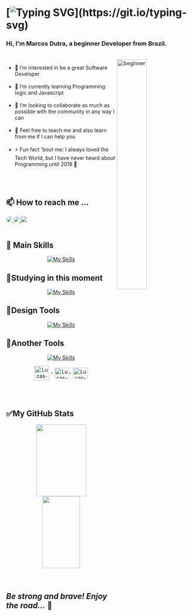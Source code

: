

# [![Typing SVG](https://readme-typing-svg.demolab.com?font=Fira+Code&weight=700&size=60&letterSpacing=10px&pause=1000&color=000000&center=true&vCenter=false&multiline=false&width=1500&height=100&lines=Hello+there;Be+Welcome+to+my+World!)](https://git.io/typing-svg)
### Hi, I'm Marcos Dutra, a beginner Developer from Brazil.
<br>

<img width="40%" height="40%" align="right" alt="beginner" src=https://www.filhao.com.br/noticia/Programacao-para-Criancas-Como-Aprender-Progracao-Gratis-120-g.png />

- 👀 I’m interested in be a great Software Developer 
<br><br>
- 🌱 I’m currently learning Programming logic and Javascript
<br><br>
- 💞️ I’m looking to collaborate as much as possible with the community in any way I can
<br><br>
- 💬 Feel free to teach me and also learn from me if I can help you
<br><br>
- ⚡ Fun fact 'bout me: I always loved the Tech World, but I have never heard about Programming until 2018 🤡
<br><br>
<br><br>

## 📫 How to reach me ...
<a href="https://www.linkedin.com/in/marcos-dutra-702a24175/" target="_blank">
    <img src="https://img.shields.io/badge/-LinkedIn-%230077B5?style=for-the-badge&logo=linkedin&logoColor=white" style="border-radius: 30px" target="_blank">
</a> 

<a href="https://www.instagram.com/dutr4_marc0s/" target="_blank">
   <img src="https://img.shields.io/badge/Instagram-DD0477?style=for-the-badge&logo=instagram&logoColor=white" style="border-radius: 30px" target="_blank">
</a>
  
<a href = "m.dutrasa@gmail.com">
    <img src="https://img.shields.io/badge/Gmail-333333?style=for-the-badge&logo=gmail&logoColor=red">
</a>
<br><br>

## 🧠 Main Skills
<div align="center">

  [![My Skills](https://skillicons.dev/icons?i=html,css,tailwind,vitest,mongodb,react)](https://skillicons.dev)
</div>

## 📖Studying in this moment 
<div align="center">
  
  [![My Skills](https://skillicons.dev/icons?i=js,next,nest,typescript)](https://skillicons.dev)
</div>

## 🎨Design Tools
<div align="center">

  [![My Skills](https://skillicons.dev/icons?i=ps,figma,canva)](https://skillicons.dev)
</div>

## 🔧Another Tools
<div style="display: inline_block" align="center">
  
  [![My Skills](https://skillicons.dev/icons?i=git,github,linux,markdown,powershell,netlify,vite,vscode)](https://skillicons.dev) 
  <br>
  
  <img align="center" alt="Lucas-Windows" height="40" width="40" src="https://cdn.jsdelivr.net/gh/devicons/devicon/icons/windows8/windows8-original.svg"> -
  <img align="center" alt="Lucas-Trello" height="30" width="40" src="https://cdn.jsdelivr.net/gh/devicons/devicon/icons/trello/trello-plain.svg">-
  <img align="center" alt="Lucas-Jira" height="30" width="40" src="https://cdn.jsdelivr.net/gh/devicons/devicon/icons/jira/jira-original.svg">
</div>

<br><br>

## ✅My GitHub Stats
<div align="center">  
   <img width="52%" height="195px" src="https://github-readme-stats.vercel.app/api?username=mdutrashark&theme=tokyonight&show_icons=true&alt="Marcos Dutra github stats" />
  <img width="45%" height="195px" src="https://github-readme-stats.vercel.app/api/top-langs/?username=mdutrashark&layout=compact&hide_border=true&title_color=E8E5BC&text_color=E8E5BC&bg_color=0d1117" />
</div>
<br><br>

## ***Be strong and brave! Enjoy the road...*** 🚀

<!---
mdutrashark/mdutrashark is a ✨ special ✨ repository because its `README.md` (this file) appears on your GitHub profile.
You can click the Preview link to take a look at your changes.
--->
